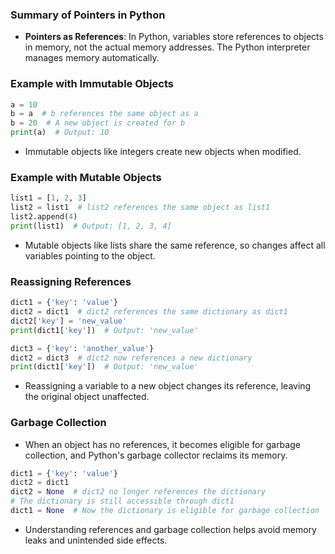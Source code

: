 ### Summary of Pointers in Python

- **Pointers as References**: In Python, variables store references to objects in memory, not the actual memory addresses. The Python interpreter manages memory automatically.

### Example with Immutable Objects
```python
a = 10
b = a  # b references the same object as a
b = 20  # A new object is created for b
print(a)  # Output: 10
```

- Immutable objects like integers create new objects when modified.

### Example with Mutable Objects
```python
list1 = [1, 2, 3]
list2 = list1  # list2 references the same object as list1
list2.append(4)
print(list1)  # Output: [1, 2, 3, 4]
```

- Mutable objects like lists share the same reference, so changes affect all variables pointing to the object.

### Reassigning References
```python
dict1 = {'key': 'value'}
dict2 = dict1  # dict2 references the same dictionary as dict1
dict2['key'] = 'new_value'
print(dict1['key'])  # Output: 'new_value'

dict3 = {'key': 'another_value'}
dict2 = dict3  # dict2 now references a new dictionary
print(dict1['key'])  # Output: 'new_value'
```

- Reassigning a variable to a new object changes its reference, leaving the original object unaffected.

### Garbage Collection
- When an object has no references, it becomes eligible for garbage collection, and Python's garbage collector reclaims its memory.

```python
dict1 = {'key': 'value'}
dict2 = dict1
dict2 = None  # dict2 no longer references the dictionary
# The dictionary is still accessible through dict1
dict1 = None  # Now the dictionary is eligible for garbage collection
```

- Understanding references and garbage collection helps avoid memory leaks and unintended side effects.